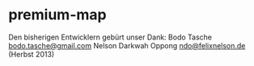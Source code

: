 premium-map
===========
Den bisherigen Entwicklern gebürt unser Dank:
Bodo Tasche <bodo.tasche@gmail.com>
Nelson Darkwah Oppong <ndo@felixnelson.de>
(Herbst 2013)